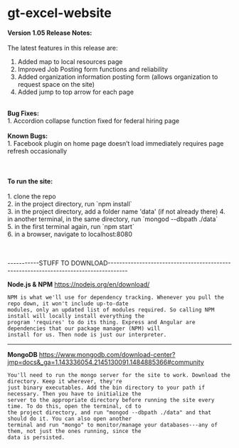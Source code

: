 # gt-excel-website

<b>Version 1.05 Release Notes:</b> <br />
<br />
The latest features in this release are:<br />
1. Added map to local resources page<br />
2. Improved Job Posting form functions and reliability<br />
3. Added organization information posting form (allows organization to request space on the site)<br />
4. Added jump to top arrow for each page<br />
<br />
<b>Bug Fixes:</b><br />
1. Accordion collapse function fixed for federal hiring page<br />
<br />
<b>Known Bugs:</b><br />
1. Facebook plugin on home page doesn’t load immediately requires page refresh occasionally <br />
<br />

<br />
<br />
<b>To run the site:</b><br />
<br />
1. clone the repo<br />
2. in the project directory, run `npm install`<br />
3. in the project directory, add a folder name 'data' (if not already there)
4. in another terminal, in the same directory, run `mongod --dbpath ./data`<br />
5. in the first terminal again, run `npm start`<br />
6. in a browser, navigate to localhost:8080<br />
<br />
<br />

-----------STUFF TO DOWNLOAD-------------------------------------------------------------------------------------

<b>Node.js & NPM</b> https://nodejs.org/en/download/

    NPM is what we'll use for dependency tracking. Whenever you pull the repo down, it won't include up-to-date 
    modules, only an updated list of modules required. So calling NPM install will locally install everything the 
    program 'requires' to do its thing. Express and Angular are dependencies that our package manager (NPM) will 
    install for us. Then node is just our interpreter.
------------------------------------------------------------------------------------------------------------------
<b>MongoDB</b> https://www.mongodb.com/download-center?jmp=docs&_ga=1.143336054.2145130091.1484885366#community 

    You'll need to run the mongo server for the site to work. Download the directory. Keep it wherever, they're 
    just binary executables. Add the bin directory to your path if necessary. Then you have to initialize the 
    server to the appropriate directory before running the site every time. To do this, open the terminal, cd to
    the project directory, and run "mongod --dbpath ./data" and that should do it. You can also open another
    terminal and run "mongo" to monitor/manage your databases---any of them, not just the ones running, since the 
    data is persisted.

